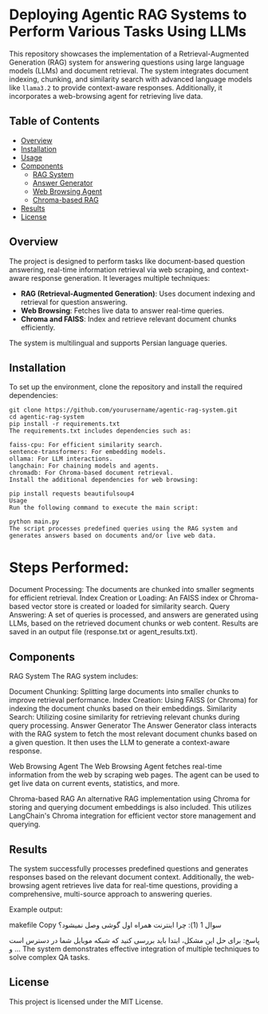 # Deploying Agentic RAG Systems to Perform Various Tasks Using LLMs

This repository showcases the implementation of a Retrieval-Augmented Generation (RAG) system for answering questions using large language models (LLMs) and document retrieval. The system integrates document indexing, chunking, and similarity search with advanced language models like `llama3.2` to provide context-aware responses. Additionally, it incorporates a web-browsing agent for retrieving live data.

## Table of Contents
- [Overview](#overview)
- [Installation](#installation)
- [Usage](#usage)
- [Components](#components)
  - [RAG System](#rag-system)
  - [Answer Generator](#answer-generator)
  - [Web Browsing Agent](#web-browsing-agent)
  - [Chroma-based RAG](#chroma-based-rag)
- [Results](#results)
- [License](#license)

## Overview
The project is designed to perform tasks like document-based question answering, real-time information retrieval via web scraping, and context-aware response generation. It leverages multiple techniques:
- **RAG (Retrieval-Augmented Generation)**: Uses document indexing and retrieval for question answering.
- **Web Browsing**: Fetches live data to answer real-time queries.
- **Chroma and FAISS**: Index and retrieve relevant document chunks efficiently.

The system is multilingual and supports Persian language queries.

## Installation

To set up the environment, clone the repository and install the required dependencies:

```
git clone https://github.com/yourusername/agentic-rag-system.git
cd agentic-rag-system
pip install -r requirements.txt
The requirements.txt includes dependencies such as:

faiss-cpu: For efficient similarity search.
sentence-transformers: For embedding models.
ollama: For LLM interactions.
langchain: For chaining models and agents.
chromadb: For Chroma-based document retrieval.
Install the additional dependencies for web browsing:

pip install requests beautifulsoup4
Usage
Run the following command to execute the main script:

python main.py
The script processes predefined queries using the RAG system and generates answers based on documents and/or live web data.
```

# Steps Performed:
Document Processing: The documents are chunked into smaller segments for efficient retrieval.
Index Creation or Loading: An FAISS index or Chroma-based vector store is created or loaded for similarity search.
Query Answering: A set of queries is processed, and answers are generated using LLMs, based on the retrieved document chunks or web content.
Results are saved in an output file (response.txt or agent_results.txt).

## Components
RAG System
The RAG system includes:

Document Chunking: Splitting large documents into smaller chunks to improve retrieval performance.
Index Creation: Using FAISS (or Chroma) for indexing the document chunks based on their embeddings.
Similarity Search: Utilizing cosine similarity for retrieving relevant chunks during query processing.
Answer Generator
The Answer Generator class interacts with the RAG system to fetch the most relevant document chunks based on a given question. It then uses the LLM to generate a context-aware response.

Web Browsing Agent
The Web Browsing Agent fetches real-time information from the web by scraping web pages. The agent can be used to get live data on current events, statistics, and more.

Chroma-based RAG
An alternative RAG implementation using Chroma for storing and querying document embeddings is also included. This utilizes LangChain's Chroma integration for efficient vector store management and querying.

## Results
The system successfully processes predefined questions and generates responses based on the relevant document context. Additionally, the web-browsing agent retrieves live data for real-time questions, providing a comprehensive, multi-source approach to answering queries.

Example output:

makefile
Copy
سوال 1 (1):
چرا اینترنت همراه اول گوشی وصل نمیشود؟

پاسخ:
برای حل این مشکل، ابتدا باید بررسی کنید که شبکه موبایل شما در دسترس است و ...
The system demonstrates effective integration of multiple techniques to solve complex QA tasks.

## License
This project is licensed under the MIT License.
